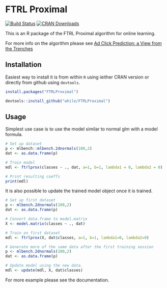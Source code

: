 # FTRL Proximal
[![Build Status](https://travis-ci.org/while/FTRLProximal.svg?branch=master)](https://travis-ci.org/while/FTRLProximal)
[![CRAN Downloads](http://cranlogs.r-pkg.org/badges/FTRLProximal)](http://cran.r-project.org/package=FTRLProximal)

This is an R package of the FTRL Proximal algorithm for online learning.

For more info on the algorithm please see [Ad Click Prediction: a View from the Trenches](https://www.eecs.tufts.edu/~dsculley/papers/ad-click-prediction.pdf)

## Installation
Easiest way to install it is from within `R` using ieither CRAN version or directly from github using `devtools`.

```r
install.packages("FTRLProximal")
```

```r
devtools::install_github("while/FTRLProximal")
```

## Usage
Simplest use case is to use the model similar to normal glm with a model formula. 

```r
# Set up dataset
p <- mlbench::mlbench.2dnormals(100,2)
dat <- as.data.frame(p)

# Train model
mdl <- ftrlprox(classes ~ ., dat, a=1, b=1, lambda1 = 0, lambda2 = 0)

# Print resulting coeffs
print(mdl)
```

It is also possible to update the trained model object once it is trained.

```r
# Set up first dataset
p <- mlbench.2dnormals(100,2)
dat <- as.data.frame(p)

# Convert data.frame to model.matrix
X <- model.matrix(classes ~ ., dat)

# Train on first dataset
mdl <- ftrlprox(X, dat$classes, a=1, b=1, lambda1=0, lambda2=0)

# Generate more of the same data after the first training session
p <- mlbench.2dnormals(100,2)
dat <- as.data.frame(p)

# Update model using the new data.
mdl <- update(mdl, X, dat$classes)
```

For more example please see the documentation.
